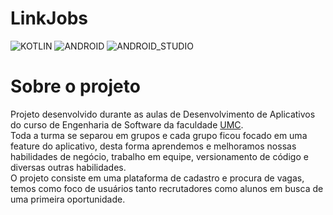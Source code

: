 # LinkJobs

![KOTLIN](https://img.shields.io/badge/Kotlin-0095D5?&style=for-the-badge&logo=kotlin&logoColor=white)
![ANDROID](https://img.shields.io/badge/Android-3DDC84?style=for-the-badge&logo=android&logoColor=white)
![ANDROID_STUDIO](https://img.shields.io/badge/Android_Studio-3DDC84?style=for-the-badge&logo=android-studio&logoColor=white)

# Sobre o projeto

Projeto desenvolvido durante as
aulas de Desenvolvimento de Aplicativos do curso de Engenharia de Software da faculdade [UMC](https://www.umc.br/). <br>
Toda a turma se separou em grupos e cada grupo ficou focado em uma feature do aplicativo, desta forma aprendemos e melhoramos nossas habilidades de negócio, trabalho em equipe, versionamento de código e diversas outras habilidades. <br>
O projeto consiste em uma plataforma de cadastro e procura de vagas, temos como foco de usuários tanto recrutadores como alunos em busca de uma primeira oportunidade.
